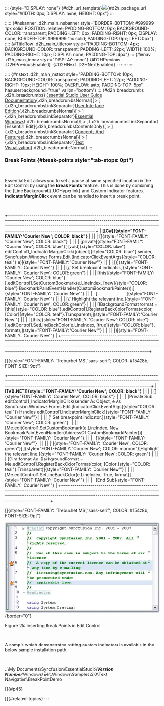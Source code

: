 ::: {style="DISPLAY: none"}
[](ms-xhelp:///?Id=d2h_url_template){#d2h_url_template}![](!package_url!){#d2h_package_url style="WIDTH: 0px; DISPLAY: none; HEIGHT: 0px"}
:::

::::: {#nsbanner .d2h_main_nsbanner style="BORDER-BOTTOM: #999999 1px solid; POSITION: relative; PADDING-BOTTOM: 0px; BACKGROUND-COLOR: transparent; PADDING-LEFT: 0px; PADDING-RIGHT: 0px; DISPLAY: none; BORDER-TOP: #999999 1px solid; PADDING-TOP: 0px; LEFT: 0px"}
:::: {#TitleRow .d2h_main_titlerow style="PADDING-BOTTOM: 4px; BACKGROUND-COLOR: transparent; PADDING-LEFT: 22px; WIDTH: 100%; PADDING-RIGHT: 10px; DISPLAY: none; PADDING-TOP: 4px"}
::: {#ienav .d2h_main_ienav style="DISPLAY: none"}
[](ms-xhelp:///?Id=de534b6d-d21c-4dc6-885f-6a6905b5383b){#D2HPrevious .D2HPreviousEnabled}  [](ms-xhelp:///?Id=d3f2ad65-6b54-4465-9910-b92f5441d745){#D2HNext .D2HNextEnabled}
:::
::::
:::::

:::: {#nstext .d2h_main_nstext style="PADDING-BOTTOM: 10px; BACKGROUND-COLOR: transparent; PADDING-LEFT: 22px; PADDING-RIGHT: 10px; HEIGHT: 100%; OVERFLOW: auto; PADDING-TOP: 5px" hasuserbackground="true" valign="bottom"}
::: {#d2h_breadcrumbs .d2h_breadcrumbs}
[Essential Studio User Guide Documentation](ms-xhelp:///?Id=12457748-09e3-4d74-a240-8e049cedf030){.d2h_breadcrumbsNormal}[ \> ]{.d2h_breadcrumbsLinkSeparator}[User Interface Edition](ms-xhelp:///?Id=c29296b7-531c-413b-a0ec-488ca1f7f669){.d2h_breadcrumbsNormal}[ \> ]{.d2h_breadcrumbsLinkSeparator}[Essential Windows](ms-xhelp:///?Id=e60759d8-47a4-4570-9d7a-16a68d63f2ea){.d2h_breadcrumbsNormal}[ \> ]{.d2h_breadcrumbsLinkSeparator}[Essential Edit]{.d2h_breadcrumbsContentsOnly}[ \> ]{.d2h_breadcrumbsLinkSeparator}[Concepts And Features](ms-xhelp:///?Id=7c39cee6-8434-4711-a18e-efaba8ac85c0){.d2h_breadcrumbsNormal}[ \> ]{.d2h_breadcrumbsLinkSeparator}[Text Visualization](ms-xhelp:///?Id=03937960-0195-4ded-b842-e48212f822d3){.d2h_breadcrumbsNormal}
:::

### Break Points {#break-points style="tab-stops: 0pt"}

 

Essential Edit allows you to set a pause at some specified location in the Edit Control by using the **Break Points** feature. This is done by combining the [Line Background]{.UGHyperlink} and Custom Indicator features. **IndicatorMarginClick** event can be handled to insert a break point.

 

+--------------------------------------------------------------------------------------------------------------------------------------------------------------------------------------------------------------------------------------------------------------------------------------+
| **[\[C#\]]{style="FONT-FAMILY: 'Courier New'; COLOR: black"}**                                                                                                                                                                                                                       |
|                                                                                                                                                                                                                                                                                      |
| []{style="FONT-FAMILY: 'Courier New'; COLOR: black"}                                                                                                                                                                                                                                 |
|                                                                                                                                                                                                                                                                                      |
| [private]{style="FONT-FAMILY: 'Courier New'; COLOR: blue"}[ [void]{style="COLOR: blue"} editControl1_IndicatorMarginClick([object]{style="COLOR: blue"} sender, Syncfusion.Windows.Forms.Edit.[IndicatorClickEventArgs]{style="COLOR: teal"} e)]{style="FONT-FAMILY: 'Courier New'"} |
|                                                                                                                                                                                                                                                                                      |
| [{]{style="FONT-FAMILY: 'Courier New'"}                                                                                                                                                                                                                                              |
|                                                                                                                                                                                                                                                                                      |
| [// Set breakpoint indicator.]{style="FONT-FAMILY: 'Courier New'; COLOR: green"}                                                                                                                                                                                                     |
|                                                                                                                                                                                                                                                                                      |
| [this]{style="FONT-FAMILY: 'Courier New'; COLOR: blue"}[.editControl1.SetCustomBookmark(e.LineIndex, [new]{style="COLOR: blue"} BookmarkPaintEventHandler(CustomBookmarkPainter));]{style="FONT-FAMILY: 'Courier New'"}                                                              |
|                                                                                                                                                                                                                                                                                      |
| [                        ]{style="FONT-FAMILY: 'Courier New'"}                                                                                                                                                                                                                       |
|                                                                                                                                                                                                                                                                                      |
| [// Highlight the relevant line.]{style="FONT-FAMILY: 'Courier New'; COLOR: green"}                                                                                                                                                                                                  |
|                                                                                                                                                                                                                                                                                      |
| [IBackgroundFormat format = [this]{style="COLOR: blue"}.editControl1.RegisterBackColorFormat(color, [Color]{style="COLOR: teal"}.Transparent);]{style="FONT-FAMILY: 'Courier New'"}                                                                                                  |
|                                                                                                                                                                                                                                                                                      |
| [this]{style="FONT-FAMILY: 'Courier New'; COLOR: blue"}[.editControl1.SetLineBackColor(e.LineIndex, [true]{style="COLOR: blue"}, format);]{style="FONT-FAMILY: 'Courier New'"}                                                                                                       |
|                                                                                                                                                                                                                                                                                      |
| [}]{style="FONT-FAMILY: 'Courier New'"}                                                                                                                                                                                                                                              |
+--------------------------------------------------------------------------------------------------------------------------------------------------------------------------------------------------------------------------------------------------------------------------------------+

[]{style="FONT-FAMILY: 'Trebuchet MS','sans-serif'; COLOR: #15428b; FONT-SIZE: 9pt"} 

+------------------------------------------------------------------------------------------------------------------------------------------------------------------------------------------------------------------------------------+
| **[\[VB.NET\]]{style="FONT-FAMILY: 'Courier New'; COLOR: black"}**                                                                                                                                                                 |
|                                                                                                                                                                                                                                    |
| []{style="FONT-FAMILY: 'Courier New'; COLOR: black"}                                                                                                                                                                               |
|                                                                                                                                                                                                                                    |
| [Private Sub editControl1_IndicatorMarginClick(sender As Object, e As Syncfusion.Windows.Forms.Edit.[IndicatorClickEventArgs]{style="COLOR: teal"}) Handles editControl1.IndicatorMarginClick]{style="FONT-FAMILY: 'Courier New'"} |
|                                                                                                                                                                                                                                    |
| [\' Set breakpoint indicator.]{style="FONT-FAMILY: 'Courier New'; COLOR: green"}                                                                                                                                                   |
|                                                                                                                                                                                                                                    |
| [Me.editControl1.SetCustomBookmark(e.LineIndex, New BookmarkPaintEventHandler(AddressOf CustomBookmarkPainter))]{style="FONT-FAMILY: 'Courier New'"}                                                                               |
|                                                                                                                                                                                                                                    |
| []{style="FONT-FAMILY: 'Courier New'"}                                                                                                                                                                                             |
|                                                                                                                                                                                                                                    |
| [\']{style="FONT-FAMILY: 'Courier New'; COLOR: green"}[ ]{style="FONT-FAMILY: 'Courier New'; COLOR: maroon"}[Highlight the relevant line.]{style="FONT-FAMILY: 'Courier New'; COLOR: green"}                                       |
|                                                                                                                                                                                                                                    |
| [Dim format As IBackgroundFormat = Me.editControl1.RegisterBackColorFormat(color, [Color]{style="COLOR: teal"}.Transparent)]{style="FONT-FAMILY: 'Courier New'"}                                                                   |
|                                                                                                                                                                                                                                    |
| [Me.editControl1.SetLineBackColor(e.LineIndex, True, format)]{style="FONT-FAMILY: 'Courier New'"}                                                                                                                                  |
|                                                                                                                                                                                                                                    |
| [End Sub]{style="FONT-FAMILY: 'Courier New'"}                                                                                                                                                                                      |
+------------------------------------------------------------------------------------------------------------------------------------------------------------------------------------------------------------------------------------+

[]{style="FONT-FAMILY: 'Trebuchet MS','sans-serif'; COLOR: #15428b; FONT-SIZE: 9pt"} 

![](ImagesExt/image90_26.jpg){border="0"}

Figure 25: Inserting Break Points in Edit Control

 

A sample which demonstrates setting custom indicators is available in the below sample installation path.

 

..\\My Documents\\Syncfusion\\EssentialStudio\\***Version Number***\\Windows\\Edit.Windows\\Samples\\2.0\\Text Navigation\\BreakPointDemo

[]{#p45} 

[]{#related-topics}
::::
